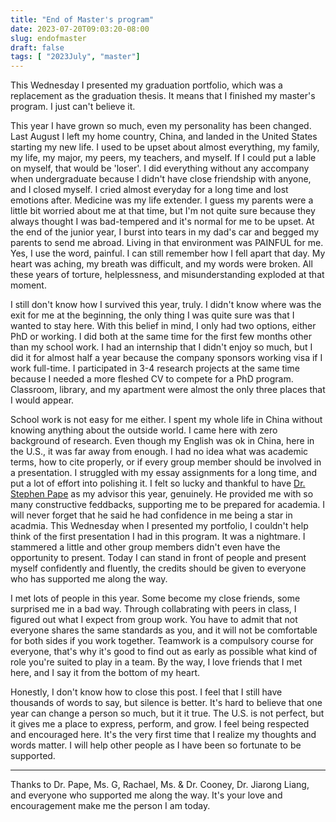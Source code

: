 ```yaml
---
title: "End of Master's program"
date: 2023-07-20T09:03:20-08:00
slug: endofmaster
draft: false
tags: [ "2023July", "master"]
---
```


This Wednesday I presented my graduation portfolio, which was a replacement as the graduation thesis. It means that I finished my master's program. I just can't believe it. 

This year I have grown so much, even my personality has been changed. Last August I left my home country, China, and landed in the United States starting my new life. I used to be upset about almost everything, my family, my life, my major, my peers, my teachers, and myself. If I could put a lable on myself, that would be 'loser'. I did everything without any accompany when undergraduate because I didn't have close friendship with anyone, and I closed myself. I cried almost everyday for a long time and lost emotions after. Medicine was my life extender. I guess my parents were a little bit worried about me at that time, but I'm not quite sure because they always thought I was bad-tempered and it's normal for me to be upset. At the end of the junior year, I burst into tears in my dad's car and begged my parents to send me abroad. Living in that environment was PAINFUL for me. Yes, I use the word, painful. I can still remember how I fell apart that day. My heart was aching, my breath was difficult, and my words were broken. All these years of torture, helplessness, and misunderstanding exploded at that moment. 

I still don't know how I survived this year, truly. I didn't know where was the exit for me at the beginning, the only thing I was quite sure was that I wanted to stay here. With this belief in mind, I only had two options, either PhD or working. I did both at the same time for the first few months other than my school work. I had an internship that I didn't enjoy so much, but I did it for almost half a year because the company sponsors working visa if I work full-time. I participated in 3-4 research projects at the same time because I needed a more fleshed CV to compete for a PhD program. Classroom, library, and my apartment were almost the only three places that I would appear. 

School work is not easy for me either. I spent my whole life in China without knowing anything about the outside world. I came here with zero background of research. Even though my English was ok in China, here in the U.S., it was far away from enough. I had no idea what was academic terms, how to cite properly, or if every group member should be involved in a presentation. I struggled with my essay assignments for a long time, and put a lot of effort into polishing it. I felt so lucky and thankful to have [Dr. Stephen Pape](https://education.jhu.edu/directory/stephen-j-pape-phd/) as my advisor this year, genuinely. He provided me with so many constructive feddbacks, supporting me to be prepared for academia. I will never forget that he said he had confidence in me being a star in acadmia. This Wednesday when I presented my portfolio, I couldn't help think of the first presentation I had in this program. It was a nightmare. I stammered a little and other group members didn't even have the opportunity to present. Today I can stand in front of people and present myself confidently and fluently, the credits should be given to everyone who has supported me along the way. 

I met lots of people in this year. Some become my close friends, some surprised me in a bad way. Through collabrating with peers in class, I figured out what I expect from group work. You have to admit that not everyone shares the same standards as you, and it will not be comfortable for both sides if you work together. Teamwork is a compulsory course for everyone, that's why it's good to find out as early as possible what kind of role you're suited to play in a team. By the way, I love friends that I met here, and I say it from the bottom of my heart.

Honestly, I don't know how to close this post. I feel that I still have thousands of words to say, but silence is better. It's hard to believe that one year can change a person so much, but it it true. The U.S. is not perfect, but it gives me a place to express, perform, and grow. I feel being respected and encouraged here. It's the very first time that I realize my thoughts and words matter. I will help other people as I have been so fortunate to be supported. 

---
Thanks to Dr. Pape, Ms. G, Rachael, Ms. & Dr. Cooney, Dr. Jiarong Liang, and everyone who supported me along the way. It's your love and encouragement make me the person I am today. 